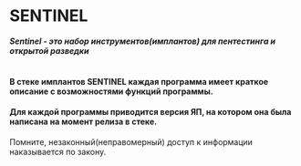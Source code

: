 # SENTINEL
<b><i>Sentinel - это набор инструментов(имплантов) для пентестинга и открытой разведки</i></b><br><br>
<h4>В стеке имплантов SENTINEL каждая программа имеет краткое описание с возможностями функций программы.</h4>
<h4>Для каждой программы приводится версия ЯП, на котором она была написана на момент релиза в стеке.</h4>
Помните, незаконный(неправомерный) доступ к информации наказывается по закону.
